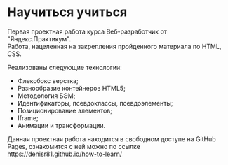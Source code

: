 # Hаучиться учиться #

Первая проектная работа курса Веб-разработчик от "Яндекс.Практикум".  
Работа, нацеленная на закрепления пройденного материала по HTML, CSS.

Реализованы следующие технологии:
* Флексбокс верстка;
* Разнообразие контейнеров HTML5;
* Методология БЭМ;
* Идентификаторы, псевдоклассы, псевдоэлементы;
* Позиционирование элементов;
* Iframe;
* Анимации и трансформации.

Данная проектная работа находится в свободном доступе на GitHub Pages, ознакомится с ней можно по ссылке https://denisr81.github.io/how-to-learn/
